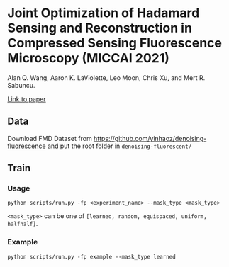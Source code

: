 # Joint Optimization of Hadamard Sensing and Reconstruction in Compressed Sensing Fluorescence Microscopy (MICCAI 2021)
Alan Q. Wang, Aaron K. LaViolette, Leo Moon, Chris Xu, and Mert R. Sabuncu.

[Link to paper](https://arxiv.org/abs/2105.07961)

## Data
Download FMD Dataset from https://github.com/yinhaoz/denoising-fluorescence and put the root folder in `denoising-fluorescent/`

## Train
### Usage
`python scripts/run.py -fp <experiment_name> --mask_type <mask_type>`

`<mask_type>` can be one of `[learned, random, equispaced, uniform, halfhalf]`.

### Example
`python scripts/run.py -fp example --mask_type learned`
